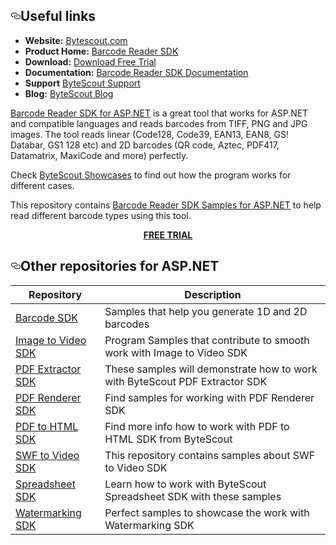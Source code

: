 <div id="readme" class="readme blob instapaper_body">
    <article class="markdown-body entry-content" itemprop="text">
<h2><a id="user-content-resources" class="anchor" href="#resources" aria-hidden="true"><svg aria-hidden="true" class="octicon octicon-link" height="16" version="1.1" viewBox="0 0 16 16" width="16"><path fill-rule="evenodd" d="M4 9h1v1H4c-1.5 0-3-1.69-3-3.5S2.55 3 4 3h4c1.45 0 3 1.69 3 3.5 0 1.41-.91 2.72-2 3.25V8.59c.58-.45 1-1.27 1-2.09C10 5.22 8.98 4 8 4H4c-.98 0-2 1.22-2 2.5S3 9 4 9zm9-3h-1v1h1c1 0 2 1.22 2 2.5S13.98 12 13 12H9c-.98 0-2-1.22-2-2.5 0-.83.42-1.64 1-2.09V6.25c-1.09.53-2 1.84-2 3.25C6 11.31 7.55 13 9 13h4c1.45 0 3-1.69 3-3.5S14.5 6 13 6z"></path></svg></a>Useful links</h2>
<ul>
<li><strong>Website:</strong> <a href="https://bytescout.com/">Bytescout.com</a></li>
<li><strong>Product Home:</strong> <a href="https://bytescout.com/products/developer/barcodereadersdk/bytescoutbarcodereadersdk.html">Barcode Reader SDK</a></li>
<li><strong>Download:</strong> <a href="https://bytescout.com/download/web-installer">Download Free Trial</a></li>
<li><strong>Documentation:</strong> <a href="http://cdn.bytescout.com/help/BytescoutBarCodeReaderSDK/index.html?_ga=2.117678848.886173262.1502830316-41333639.1490255915">Barcode Reader SDK Documentation</a></li>
<li><strong>Support</strong> <a href="https://bytescout.zendesk.com/hc/en-us/requests/new">ByteScout Support</a></li>
<li><strong>Blog:</strong> <a href="https://bytescout.com/blog">ByteScout Blog</a></li>
</ul>
<p><a href="https://bytescout.com/products/developer/barcodereadersdk/bytescoutbarcodereadersdk.html">Barcode Reader SDK for ASP.NET</a> is a great tool that works for ASP.NET and compatible languages and reads barcodes from TIFF, PNG and JPG images. The tool reads linear (Code128, Code39, EAN13, EAN8, GS! Databar, GS1 128 etc) and 2D barcodes (QR code, Aztec, PDF417, Datamatrix, MaxiCode and more) perfectly.</p>
<p>Check <a href="https://github.com/bytescout/bytescout-showcases">ByteScout Showcases</a> to find out how the program works for different cases.</p>
<p>This repository contains <a href="https://github.com/bytescout/barcode-reader-sdk-samples-asp-net">Barcode Reader SDK Samples for ASP.NET</a> to help read different barcode types using this tool.</p>
<p align="center">
  <a title="Download Barcode Reader SDK free trial" href="https://bytescout.com/download/web-installer">
  <strong>FREE TRIAL</strong></a>
</p>
<h2><a id="user-content-resources" class="anchor" href="#resources" aria-hidden="true"><svg aria-hidden="true" class="octicon octicon-link" height="16" version="1.1" viewBox="0 0 16 16" width="16"><path fill-rule="evenodd" d="M4 9h1v1H4c-1.5 0-3-1.69-3-3.5S2.55 3 4 3h4c1.45 0 3 1.69 3 3.5 0 1.41-.91 2.72-2 3.25V8.59c.58-.45 1-1.27 1-2.09C10 5.22 8.98 4 8 4H4c-.98 0-2 1.22-2 2.5S3 9 4 9zm9-3h-1v1h1c1 0 2 1.22 2 2.5S13.98 12 13 12H9c-.98 0-2-1.22-2-2.5 0-.83.42-1.64 1-2.09V6.25c-1.09.53-2 1.84-2 3.25C6 11.31 7.55 13 9 13h4c1.45 0 3-1.69 3-3.5S14.5 6 13 6z"></path></svg></a>Other repositories for ASP.NET</h2>
<table>
<thead>
<tr>
<th>Repository</th>
<th>Description</th>
</tr>
</thead>
<tbody>
<tr>
<td><a href="https://github.com/bytescout/barcode-sdk-samples-asp-net">Barcode SDK</a></td>
<td>Samples that help you generate 1D and 2D barcodes</td>
</tr>
<tr>
<td><a href="https://github.com/bytescout/image-to-video-sdk-samples-asp-net">Image to Video SDK</a></td>
<td>Program Samples that contribute to smooth work with Image to Video SDK</td>
</tr>
<tr>
<td><a href="https://github.com/bytescout/pdf-extractor-sdk-samples-asp-net">PDF Extractor SDK</a></td>
<td>These samples will demonstrate how to work with ByteScout PDF Extractor SDK</td>
</tr>
<tr>
<td><a href="https://github.com/bytescout/pdf-renderer-sdk-samples-asp-net">PDF Renderer SDK</a></td>
<td>Find samples for working with PDF Renderer SDK</td>
</tr>
<tr>
<td><a href="https://github.com/bytescout/pdf-to-html-sdk-samples-asp-net">PDF to HTML SDK</a></td>
<td>Find more info how to work with PDF to HTML SDK from ByteScout</td>
</tr>
<tr>
<td><a href="https://github.com/bytescout/swf-to-video-sdk-samples-asp-net">SWF to Video SDK</a></td>
<td>This repository contains samples about SWF to Video SDK</td>
</tr>
<tr>
<td><a href="https://github.com/bytescout/spreadsheet-sdk-samples-asp-net">Spreadsheet SDK</a></td>
<td>Learn how to work with ByteScout Spreadsheet SDK with these samples</td>
</tr>
<tr>
<td><a href="https://github.com/bytescout/watermarking-sdk-samples-asp-net">Watermarking SDK</a></td>
<td>Perfect samples to showcase the work with Watermarking SDK</td>
</tr></tbody></table>
</article>
  </div>
